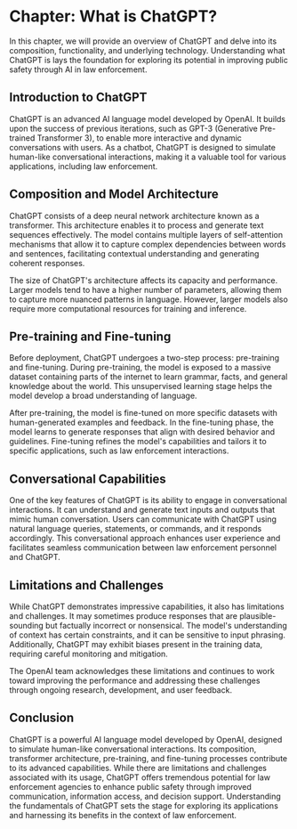 Chapter: What is ChatGPT?
=========================

In this chapter, we will provide an overview of ChatGPT and delve into its composition, functionality, and underlying technology. Understanding what ChatGPT is lays the foundation for exploring its potential in improving public safety through AI in law enforcement.

Introduction to ChatGPT
-----------------------

ChatGPT is an advanced AI language model developed by OpenAI. It builds upon the success of previous iterations, such as GPT-3 (Generative Pre-trained Transformer 3), to enable more interactive and dynamic conversations with users. As a chatbot, ChatGPT is designed to simulate human-like conversational interactions, making it a valuable tool for various applications, including law enforcement.

Composition and Model Architecture
----------------------------------

ChatGPT consists of a deep neural network architecture known as a transformer. This architecture enables it to process and generate text sequences effectively. The model contains multiple layers of self-attention mechanisms that allow it to capture complex dependencies between words and sentences, facilitating contextual understanding and generating coherent responses.

The size of ChatGPT's architecture affects its capacity and performance. Larger models tend to have a higher number of parameters, allowing them to capture more nuanced patterns in language. However, larger models also require more computational resources for training and inference.

Pre-training and Fine-tuning
----------------------------

Before deployment, ChatGPT undergoes a two-step process: pre-training and fine-tuning. During pre-training, the model is exposed to a massive dataset containing parts of the internet to learn grammar, facts, and general knowledge about the world. This unsupervised learning stage helps the model develop a broad understanding of language.

After pre-training, the model is fine-tuned on more specific datasets with human-generated examples and feedback. In the fine-tuning phase, the model learns to generate responses that align with desired behavior and guidelines. Fine-tuning refines the model's capabilities and tailors it to specific applications, such as law enforcement interactions.

Conversational Capabilities
---------------------------

One of the key features of ChatGPT is its ability to engage in conversational interactions. It can understand and generate text inputs and outputs that mimic human conversation. Users can communicate with ChatGPT using natural language queries, statements, or commands, and it responds accordingly. This conversational approach enhances user experience and facilitates seamless communication between law enforcement personnel and ChatGPT.

Limitations and Challenges
--------------------------

While ChatGPT demonstrates impressive capabilities, it also has limitations and challenges. It may sometimes produce responses that are plausible-sounding but factually incorrect or nonsensical. The model's understanding of context has certain constraints, and it can be sensitive to input phrasing. Additionally, ChatGPT may exhibit biases present in the training data, requiring careful monitoring and mitigation.

The OpenAI team acknowledges these limitations and continues to work toward improving the performance and addressing these challenges through ongoing research, development, and user feedback.

Conclusion
----------

ChatGPT is a powerful AI language model developed by OpenAI, designed to simulate human-like conversational interactions. Its composition, transformer architecture, pre-training, and fine-tuning processes contribute to its advanced capabilities. While there are limitations and challenges associated with its usage, ChatGPT offers tremendous potential for law enforcement agencies to enhance public safety through improved communication, information access, and decision support. Understanding the fundamentals of ChatGPT sets the stage for exploring its applications and harnessing its benefits in the context of law enforcement.

